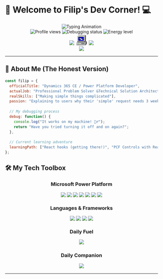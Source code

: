 # 👋 Welcome to Filip's Dev Corner! 💻
<div align="center">
  <img src="https://readme-typing-svg.demolab.com?font=JetBrains+Mono&size=25&duration=3000&pause=1000&color=00D9FF&center=true&vCenter=true&width=600&height=60&lines=%3C%2F%3E+Dynamics+365+CE+Developer;%F0%9F%9A%80+Power+Platform+Architect;%E2%9A%A1+Building+Digital+Solutions;%F0%9F%94%A5+Microsoft+Cloud+Expert" alt="Typing Animation"/>
</div>

<div align="center">
  <img src="https://komarev.com/ghpvc/?username=shamak1&label=Visitors&color=orange&style=plastic" alt="Profile views" />
  <img src="https://img.shields.io/badge/Status-Debugging_Life-red?style=plastic&logo=visual-studio-code" alt="Debugging status" />
  <img src="https://img.shields.io/badge/Energy_Source-Pure_Determination-brightgreen?style=plastic&logo=battery" alt="Energy level" />
</div>

<div align="center">
  <img src="https://github.com/TheDudeThatCode/TheDudeThatCode/blob/master/Assets/Developer.gif" width="40px">
  <img src="https://github.com/TheDudeThatCode/TheDudeThatCode/blob/master/Assets/PC.gif" width="40px">
  <img src="https://github.com/TheDudeThatCode/TheDudeThatCode/blob/master/Assets/Mario_Gameplay.gif" width="40px">
</div>

<div align="center">
  <img src="https://github.com/Anmol-Baranwal/Cool-GIFs-For-GitHub/assets/74038190/d48893bd-0757-481c-8d7e-ba3e163feae7" width="500px">
</div>

---

## 🎯 About Me (The Honest Version)
```javascript
const filip = {
  officialTitle: "Dynamics 365 CE / Power Platform Developer",
  actualJob: "Professional Problem Solver &Technical Solution Architect",
  realSkills: ["Making simple things complicated"],
  passion: "Explaining to users why their 'simple' request needs 3 weeks! 🐌",
  
  // My debugging process
  debug: function() {
    console.log("It works on my machine! 🤷‍♂️");
    return "Have you tried turning it off and on again?";
  },
  
  // Current learning adventure
  learningPath: ["React hooks (getting there!)", "PCF Controls with React", "Whatever cool tech I discover next"]
};
```

## 🛠️ My Tech Toolbox

<div align="center">

### Microsoft Power Platform
<img src="https://img.shields.io/badge/Dynamics_365_CE-0078D4?style=for-the-badge&logo=microsoft&logoColor=white" />
<img src="https://img.shields.io/badge/Power_Automate-0066FF?style=for-the-badge&logo=microsoft&logoColor=white" />
<img src="https://img.shields.io/badge/Canvas_Apps-742774?style=for-the-badge&logo=microsoft&logoColor=white" />
<img src="https://img.shields.io/badge/Power_FX-FF6B35?style=for-the-badge&logo=microsoft&logoColor=white" />
<img src="https://img.shields.io/badge/Custom_Pages-00BCF2?style=for-the-badge&logo=microsoft&logoColor=white" />
<img src="https://img.shields.io/badge/Azure_Functions-0062AD?style=for-the-badge&logo=azurefunctions&logoColor=white" />
<img src="https://img.shields.io/badge/PCF_Controls-5E5E5E?style=for-the-badge&logo=microsoft&logoColor=white" />

### Languages & Frameworks
<img src="https://img.shields.io/badge/C%23-239120?style=for-the-badge&logo=c-sharp&logoColor=white" />
<img src="https://img.shields.io/badge/JavaScript-F7DF1E?style=for-the-badge&logo=javascript&logoColor=black" />
<img src="https://img.shields.io/badge/TypeScript-3178C6?style=for-the-badge&logo=typescript&logoColor=white" />
<img src="https://img.shields.io/badge/React-61DAFB?style=for-the-badge&logo=react&logoColor=black" />

### Daily Fuel
<img src="https://img.shields.io/badge/Coca_Cola-FF0000?style=for-the-badge&logo=cocacola&logoColor=white" />

### Daily Companion
<img src="https://img.shields.io/badge/Claude-My_Mentor-FF6B35?style=for-the-badge&logo=anthropic&logoColor=white" />

</div>

---


